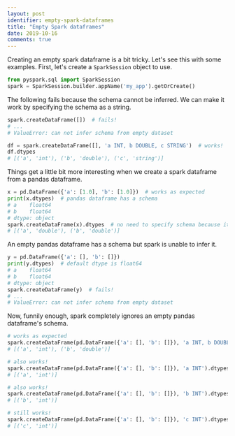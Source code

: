 ```yaml
---
layout: post
identifier: empty-spark-dataframes
title: "Empty Spark dataframes"
date: 2019-10-16
comments: true
---
```

Creating an empty spark dataframe is a bit tricky. Let's see this with some examples.
First, let's create a `SparkSession` object to use.
```python
from pyspark.sql import SparkSession
spark = SparkSession.builder.appName('my_app').getOrCreate()
```
The following fails because the schema cannot be inferred.
We can make it work by specifying the schema as a string.
```python
spark.createDataFrame([])  # fails!
# ...
# ValueError: can not infer schema from empty dataset

df = spark.createDataFrame([], 'a INT, b DOUBLE, c STRING')  # works!
df.dtypes
# [('a', 'int'), ('b', 'double'), ('c', 'string')]
```
Things get a little bit more interesting when we create a spark dataframe from a pandas
dataframe.
```python
x = pd.DataFrame({'a': [1.0], 'b': [1.0]})  # works as expected
print(x.dtypes)  # pandas dataframe has a schema
# a    float64
# b    float64
# dtype: object
spark.createDataFrame(x).dtypes  # no need to specify schema because it can be inferred
# [('a', 'double'), ('b', 'double')]
```
An empty pandas dataframe has a schema but spark is unable to infer it.
```python
y = pd.DataFrame({'a': [], 'b': []})
print(y.dtypes)  # default dtype is float64
# a    float64
# b    float64
# dtype: object
spark.createDataFrame(y)  # fails!
# ...
# ValueError: can not infer schema from empty dataset
```
Now, funnily enough, spark completely ignores an empty pandas dataframe's schema.
```python
# works as expected
spark.createDataFrame(pd.DataFrame({'a': [], 'b': []}), 'a INT, b DOUBLE').dtypes
# [('a', 'int'), ('b', 'double')]

# also works!
spark.createDataFrame(pd.DataFrame({'a': [], 'b': []}), 'a INT').dtypes
# [('a', 'int')]

# also works!
spark.createDataFrame(pd.DataFrame({'a': [], 'b': []}), 'b INT').dtypes
# [('b', 'int')]

# still works!
spark.createDataFrame(pd.DataFrame({'a': [], 'b': []}), 'c INT').dtypes
# [('c', 'int')]
```